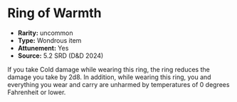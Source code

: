 
# Ring of Warmth

* **Rarity:** uncommon
* **Type:** Wondrous item
* **Attunement:** Yes
* **Source:** 5.2 SRD (D&D 2024)


If you take Cold damage while wearing this ring, the ring reduces the damage you take by 2d8. In addition, while wearing this ring, you and everything you wear and carry are unharmed by temperatures of 0 degrees Fahrenheit or lower.
